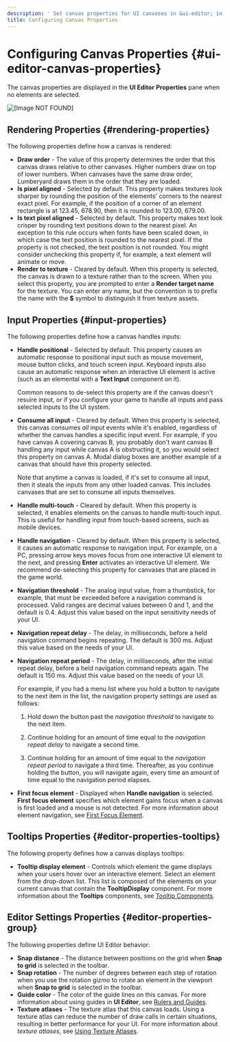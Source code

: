 ```yaml
---
description: ' Set canvas properties for UI canvases in &ui-editor; in &ALYlong;. '
title: Configuring Canvas Properties
---
```

# Configuring Canvas Properties {#ui-editor-canvas-properties}

The canvas properties are displayed in the **UI Editor** **Properties** pane when no elements are selected\.

![\[Image NOT FOUND\]](/images/userguide/game_ui_editor/ui-editor-canvas-properties.png)

## Rendering Properties {#rendering-properties}

The following properties define how a canvas is rendered:
+ **Draw order** - The value of this property determines the order that this canvas draws relative to other canvases\. Higher numbers draw on top of lower numbers\. When canvases have the same draw order, Lumberyard draws them in the order that they are loaded\.
+ **Is pixel aligned** - Selected by default\. This property makes textures look sharper by rounding the position of the elements' corners to the nearest exact pixel\. For example, if the position of a corner of an element rectangle is at 123\.45, 678\.90, then it is rounded to 123\.00, 679\.00\.
+ **Is text pixel aligned** - Selected by default\. This property makes text look crisper by rounding text positions down to the nearest pixel\. An exception to this rule occurs when fonts have been scaled down, in which case the text position is rounded to the nearest pixel\. If the property is not checked, the text position is not rounded\. You might consider unchecking this property if, for example, a text element will animate or move\.
+ **Render to texture** - Cleared by default\. When this property is selected, the canvas is drawn to a texture rather than to the screen\. When you select this property, you are prompted to enter a **Render target name** for the texture\. You can enter any name, but the convention is to prefix the name with the **$** symbol to distinguish it from texture assets\.

## Input Properties {#input-properties}

The following properties define how a canvas handles inputs:
+ **Handle positional** - Selected by default\. This property causes an automatic response to positional input such as mouse movement, mouse button clicks, and touch screen input\. Keyboard inputs also cause an automatic response when an interactive UI element is active \(such as an elemental with a **Text Input** component on it\)\.

  Common reasons to de\-select this property are if the canvas doesn't resuire input, or if you configure your game to handle all inputs and pass selected inputs to the UI system\.
+ **Consume all input** - Cleared by default\. When this property is selected, this canvas consumes *all* input events while it's enabled, regardless of whether the canvas handles a specific input event\. For example, if you have canvas A covering canvas B, you probably don't want canvas B handling any input while canvas A is obstructing it, so you would select this property on canvas A\. Modal dialog boxes are another example of a canvas that should have this property selected\.

  Note that anytime a canvas is loaded, if it's set to consume all input, then it steals the inputs from any other loaded canvas\. This includes canvases that are set to consume all inputs themselves\.
+ **Handle multi\-touch** - Cleared by default\. When this property is selected, it enables elements on the canvas to handle multi\-touch input\. This is useful for handling input from touch\-based screens, such as mobile devices\.
+ **Handle navigation** - Cleared by default\. When this property is selected, it causes an automatic response to navigation input\. For example, on a PC, pressing arrow keys moves focus from one interactive UI element to the next, and pressing **Enter** activates an interactive UI element\. We recommend de\-selecting this property for canvases that are placed in the game world\.
+ **Navigation threshold** - The analog input value, from a thumbstick, for example, that must be exceeded before a navigation command is processed\. Valid ranges are decimal values between 0 and 1, and the default is 0\.4\. Adjust this value based on the input sensitivity needs of your UI\.
+ **Navigation repeat delay** - The delay, in milliseconds, before a held navigation command begins repeating\. The default is 300 ms\. Adjust this value based on the needs of your UI\.
+ **Navigation repeat period** - The delay, in milliseconds, after the initial repeat delay, before a held navigation command repeats again\. The default is 150 ms\. Adjust this value based on the needs of your UI\.

  For example, if you had a menu list where you hold a button to navigate to the next item in the list, the navigation property settings are used as follows:

  1. Hold down the button past the *navigation threshold* to navigate to the next item\.

  1. Continue holding for an amount of time equal to the *navigation repeat delay* to navigate a second time\.

  1. Continue holding for an amount of time equal to the *navigation repeat period* to navigate a third time\. Thereafter, as you continue holding the button, you will navigate again, every time an amount of time equal to the navigation period elapses\.
+ **First focus element** - Displayed when **Handle navigation** is selected\. **First focus element** specifies which element gains focus when a canvas is first loaded and a mouse is not detected\. For more information about element navigation, see [First Focus Element](/docs/userguide/ui/editor/components-firstfocus.md)\.

## Tooltips Properties {#editor-properties-tooltips}

The following property defines how a canvas displays tooltips:
+ **Tooltip display element** - Controls which element the game displays when your users hover over an interactive element\. Select an element from the drop\-down list\. This list is composed of the elements on your current canvas that contain the **TooltipDisplay** component\. For more information about the **Tooltips** components, see [Tooltip Components](/docs/userguide/ui/editor/components-tooltips.md)\.

## Editor Settings Properties {#editor-properties-group}

The following properties define UI Editor behavior:
+ **Snap distance** - The distance between positions on the grid when **Snap to grid** is selected in the toolbar\.
+ **Snap rotation** - The number of degrees between each step of rotation when you use the rotation gizmo to rotate an element in the viewport when **Snap to grid** is selected in the toolbar\.
+ **Guide color** - The color of the guide lines on this canvas\. For more information about using guides in **UI Editor**, see [Rulers and Guides](/docs/userguide/ui/editor/rulers-guides.md)\.
+ **Texture atlases** - The texture atlas that this canvas loads\. Using a texture atlas can reduce the number of draw calls in certain situations, resulting in better performance for your UI\. For more information about *texture atlases*, see [Using Texture Atlases](/docs/userguide/ui/editor/texture-atlases.md)\.